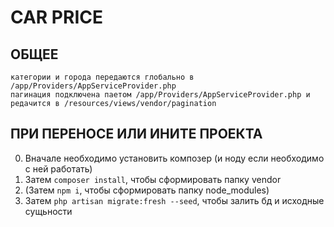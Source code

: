# CAR PRICE

## ОБЩЕЕ
```
категории и города передаются глобально в /app/Providers/AppServiceProvider.php
пагинация подключена паетом /app/Providers/AppServiceProvider.php и редачится в /resources/views/vendor/pagination
```

## ПРИ ПЕРЕНОСЕ ИЛИ ИНИТЕ ПРОЕКТА
0. Вначале необходимо установить композер (и ноду если необходимо с ней работать)
1. Затем `composer install`, чтобы сформировать папку vendor
2. (Затем `npm i`, чтобы сформировать папку node_modules)
3. Затем `php artisan migrate:fresh --seed`, чтобы залить бд и исходные сущьности

